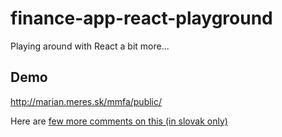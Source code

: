# finance-app-react-playground

Playing around with React a bit more...

## Demo

http://marian.meres.sk/mmfa/public/

Here are [few more comments on this (in slovak only)](https://github.com/marianmeres/finance-app-react-playground/blob/master/CITAJMA.md)


